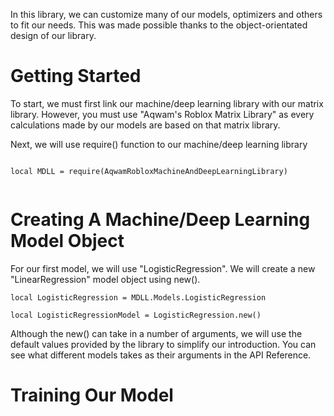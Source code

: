 In this library, we can customize many of our models, optimizers and others to fit our needs. This was made possible thanks to the object-orientated design of our library.

# Getting Started

To start, we must first link our machine/deep learning library with our matrix library. However, you must use "Aqwam's Roblox Matrix Library" as every calculations made by our models are based on that matrix library.

Next, we will use require() function to our machine/deep learning library

```

local MDLL = require(AqwamRobloxMachineAndDeepLearningLibrary) 


```

# Creating A Machine/Deep Learning Model Object

For our first model, we will use "LogisticRegression". We will create a new "LinearRegression" model object using new(). 

```
local LogisticRegression = MDLL.Models.LogisticRegression

local LogisticRegressionModel = LogisticRegression.new()

```

Although the new() can take in a number of arguments, we will use the default values provided by the library to simplify our introduction. You can see what different models takes as their arguments in the API Reference.

# Training Our Model

```


```

